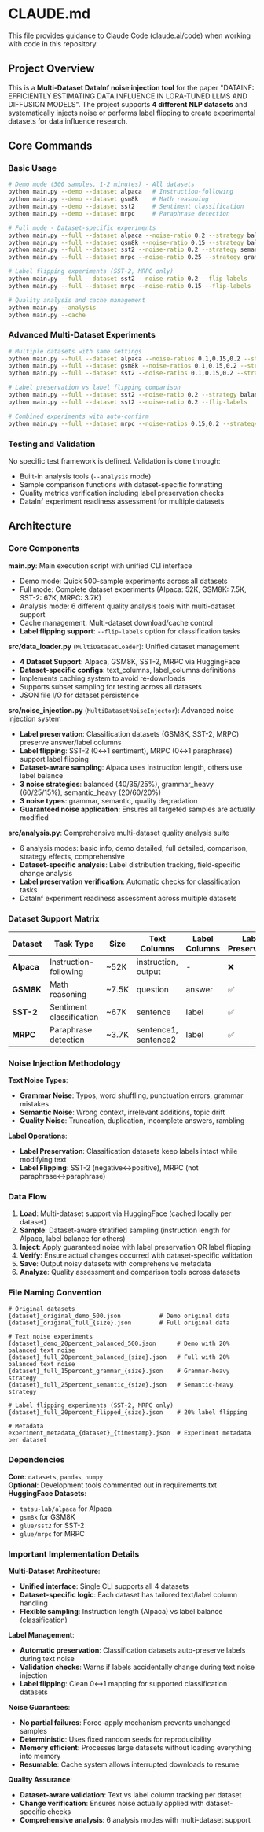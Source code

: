 # CLAUDE.md

This file provides guidance to Claude Code (claude.ai/code) when working with code in this repository.

## Project Overview

This is a **Multi-Dataset DataInf noise injection tool** for the paper "DATAINF: EFFICIENTLY ESTIMATING DATA INFLUENCE IN LORA-TUNED LLMS AND DIFFUSION MODELS". The project supports **4 different NLP datasets** and systematically injects noise or performs label flipping to create experimental datasets for data influence research.

## Core Commands

### Basic Usage
```bash
# Demo mode (500 samples, 1-2 minutes) - All datasets
python main.py --demo --dataset alpaca   # Instruction-following
python main.py --demo --dataset gsm8k    # Math reasoning
python main.py --demo --dataset sst2     # Sentiment classification
python main.py --demo --dataset mrpc     # Paraphrase detection

# Full mode - Dataset-specific experiments
python main.py --full --dataset alpaca --noise-ratio 0.2 --strategy balanced
python main.py --full --dataset gsm8k --noise-ratio 0.15 --strategy balanced
python main.py --full --dataset sst2 --noise-ratio 0.2 --strategy semantic_heavy
python main.py --full --dataset mrpc --noise-ratio 0.25 --strategy grammar_heavy

# Label flipping experiments (SST-2, MRPC only)
python main.py --full --dataset sst2 --noise-ratio 0.2 --flip-labels
python main.py --full --dataset mrpc --noise-ratio 0.15 --flip-labels

# Quality analysis and cache management
python main.py --analysis
python main.py --cache
```

### Advanced Multi-Dataset Experiments
```bash
# Multiple datasets with same settings
python main.py --full --dataset alpaca --noise-ratios 0.1,0.15,0.2 --strategy all --yes
python main.py --full --dataset gsm8k --noise-ratios 0.1,0.15,0.2 --strategy all --yes
python main.py --full --dataset sst2 --noise-ratios 0.1,0.15,0.2 --strategy all --yes

# Label preservation vs label flipping comparison
python main.py --full --dataset sst2 --noise-ratio 0.2 --strategy balanced  # Text noise only
python main.py --full --dataset sst2 --noise-ratio 0.2 --flip-labels       # Label flipping only

# Combined experiments with auto-confirm
python main.py --full --dataset mrpc --noise-ratios 0.15,0.2 --strategy balanced,semantic_heavy --yes
```

### Testing and Validation
No specific test framework is defined. Validation is done through:
- Built-in analysis tools (`--analysis` mode)
- Sample comparison functions with dataset-specific formatting
- Quality metrics verification including label preservation checks
- DataInf experiment readiness assessment for multiple datasets

## Architecture

### Core Components

**main.py**: Main execution script with unified CLI interface
- Demo mode: Quick 500-sample experiments across all datasets
- Full mode: Complete dataset experiments (Alpaca: 52K, GSM8K: 7.5K, SST-2: 67K, MRPC: 3.7K)
- Analysis mode: 6 different quality analysis tools with multi-dataset support
- Cache management: Multi-dataset download/cache control
- **Label flipping support**: `--flip-labels` option for classification tasks

**src/data_loader.py** (`MultiDatasetLoader`): Unified dataset management
- **4 Dataset Support**: Alpaca, GSM8K, SST-2, MRPC via HuggingFace
- **Dataset-specific configs**: text_columns, label_columns definitions
- Implements caching system to avoid re-downloads
- Supports subset sampling for testing across all datasets
- JSON file I/O for dataset persistence

**src/noise_injection.py** (`MultiDatasetNoiseInjector`): Advanced noise injection system
- **Label preservation**: Classification datasets (GSM8K, SST-2, MRPC) preserve answer/label columns
- **Label flipping**: SST-2 (0↔1 sentiment), MRPC (0↔1 paraphrase) support label flipping
- **Dataset-aware sampling**: Alpaca uses instruction length, others use label balance
- **3 noise strategies**: balanced (40/35/25%), grammar_heavy (60/25/15%), semantic_heavy (20/60/20%)
- **3 noise types**: grammar, semantic, quality degradation
- **Guaranteed noise application**: Ensures all targeted samples are actually modified

**src/analysis.py**: Comprehensive multi-dataset quality analysis suite
- 6 analysis modes: basic info, demo detailed, full detailed, comparison, strategy effects, comprehensive
- **Dataset-specific analysis**: Label distribution tracking, field-specific change analysis
- **Label preservation verification**: Automatic checks for classification tasks
- DataInf experiment readiness assessment across multiple datasets

### Dataset Support Matrix

| Dataset | Task Type | Size | Text Columns | Label Columns | Label Preservation | Label Flipping |
|---------|-----------|------|--------------|---------------|-------------------|----------------|
| **Alpaca** | Instruction-following | ~52K | instruction, output | - | ❌ | ❌ |
| **GSM8K** | Math reasoning | ~7.5K | question | answer | ✅ | ❌ |
| **SST-2** | Sentiment classification | ~67K | sentence | label | ✅ | ✅ (0↔1) |
| **MRPC** | Paraphrase detection | ~3.7K | sentence1, sentence2 | label | ✅ | ✅ (0↔1) |

### Noise Injection Methodology

**Text Noise Types**:
- **Grammar Noise**: Typos, word shuffling, punctuation errors, grammar mistakes
- **Semantic Noise**: Wrong context, irrelevant additions, topic drift  
- **Quality Noise**: Truncation, duplication, incomplete answers, rambling

**Label Operations**:
- **Label Preservation**: Classification datasets keep labels intact while modifying text
- **Label Flipping**: SST-2 (negative↔positive), MRPC (not paraphrase↔paraphrase)

### Data Flow

1. **Load**: Multi-dataset support via HuggingFace (cached locally per dataset)
2. **Sample**: Dataset-aware stratified sampling (instruction length for Alpaca, label balance for others)
3. **Inject**: Apply guaranteed noise with label preservation OR label flipping
4. **Verify**: Ensure actual changes occurred with dataset-specific validation
5. **Save**: Output noisy datasets with comprehensive metadata
6. **Analyze**: Quality assessment and comparison tools across datasets

### File Naming Convention

```
# Original datasets
{dataset}_original_demo_500.json           # Demo original data
{dataset}_original_full_{size}.json        # Full original data

# Text noise experiments
{dataset}_demo_20percent_balanced_500.json      # Demo with 20% balanced text noise
{dataset}_full_20percent_balanced_{size}.json   # Full with 20% balanced text noise
{dataset}_full_15percent_grammar_{size}.json    # Grammar-heavy strategy
{dataset}_full_25percent_semantic_{size}.json   # Semantic-heavy strategy

# Label flipping experiments (SST-2, MRPC only)
{dataset}_full_20percent_flipped_{size}.json    # 20% label flipping

# Metadata
experiment_metadata_{dataset}_{timestamp}.json  # Experiment metadata per dataset
```

### Dependencies

**Core**: `datasets`, `pandas`, `numpy`  
**Optional**: Development tools commented out in requirements.txt
**HuggingFace Datasets**: 
- `tatsu-lab/alpaca` for Alpaca
- `gsm8k` for GSM8K  
- `glue/sst2` for SST-2
- `glue/mrpc` for MRPC

### Important Implementation Details

**Multi-Dataset Architecture**:
- **Unified interface**: Single CLI supports all 4 datasets
- **Dataset-specific logic**: Each dataset has tailored text/label column handling
- **Flexible sampling**: Instruction length (Alpaca) vs label balance (classification)

**Label Management**:
- **Automatic preservation**: Classification datasets auto-preserve labels during text noise
- **Validation checks**: Warns if labels accidentally change during text noise injection
- **Label flipping**: Clean 0↔1 mapping for supported classification datasets

**Noise Guarantees**:
- **No partial failures**: Force-apply mechanism prevents unchanged samples
- **Deterministic**: Uses fixed random seeds for reproducibility
- **Memory efficient**: Processes large datasets without loading everything into memory
- **Resumable**: Cache system allows interrupted downloads to resume

**Quality Assurance**:
- **Dataset-aware validation**: Text vs label column tracking per dataset
- **Change verification**: Ensures noise actually applied with dataset-specific checks
- **Comprehensive analysis**: 6 analysis modes with multi-dataset support